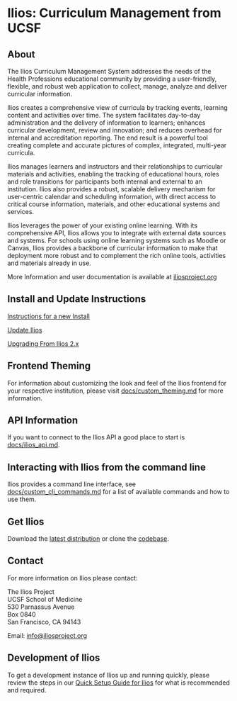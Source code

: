 # Ilios: Curriculum Management from UCSF

## About

The Ilios Curriculum Management System addresses the needs of the Health Professions educational community by providing a user-friendly, flexible, and robust web application to collect, manage, analyze and deliver curricular information.

Ilios creates a comprehensive view of curricula by tracking events, learning content and activities over time. The system facilitates day-to-day administration and the delivery of information to learners; enhances curricular development, review and innovation; and reduces overhead for internal and accreditation reporting. The end result is a powerful tool creating complete and accurate pictures of complex, integrated, multi-year curricula.

Ilios manages learners and instructors and their relationships to curricular materials and activities, enabling the tracking of educational hours, roles and role transitions for participants both internal and external to an institution. Ilios also provides a robust, scalable delivery mechanism for user-centric calendar and scheduling information, with direct access to critical course information, materials, and other educational systems and services.

Ilios leverages the power of your existing online learning. With its comprehensive API, Ilios allows you to integrate with external data sources and systems. For schools using online learning systems such as Moodle or Canvas, Ilios provides a backbone of curricular information to make that deployment more robust and to complement the rich online tools, activities and materials already in use.

More Information and user documentation is available at [iliosproject.org](http://iliosproject.org)

## Install and Update Instructions

[Instructions for a new Install](docs/install.md)

[Update Ilios](docs/update.md)

[Upgrading From Ilios 2.x](docs/upgrade_ilios_2_to_3.md)

## Frontend Theming

For information about customizing the look and feel of the Ilios frontend for your respective institution, please visit [docs/custom_theming.md](docs/custom_theming.md) for more information.

## API Information

If you want to connect to the Ilios API a good place to start is [docs/ilios_api.md](docs/ilios_api.md).

## Interacting with Ilios from the command line

Ilios provides a command line interface, see [docs/custom_cli_commands.md](docs/custom_cli_commands.md) for a list of available commands and how to use them.

## Get Ilios

Download the [latest distribution](https://github.com/ilios/ilios/releases) or clone the [codebase](https://github.com/ilios/ilios).

## Contact

For more information on Ilios please contact:

The Ilios Project\
UCSF School of Medicine\
530 Parnassus Avenue\
Box 0840\
San Francisco, CA 94143

Email: [info@iliosproject.org](mailto:info@iliosproject.org)

## Development of Ilios

To get a development instance of Ilios up and running quickly, please review the steps in our [Quick Setup Guide for Ilios](https://github.com/ilios/ilios/blob/master/docs/ilios_quick_setup_for_admins.md) for what is recommended and required.
